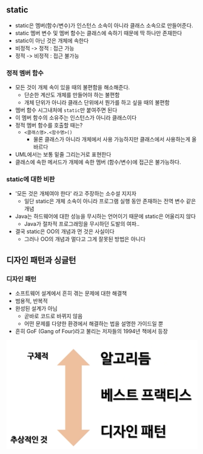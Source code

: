 ## static

- static은 멤버(함수/변수)가 인스턴스 소속이 아니라 클래스 소속으로 만들어준다.
- static 멤버 변수 및 멤버 함수는 클래스에 속하기 때문에 딱 하나만 존재한다
- static이 아닌 것은 개체에 속한다
- 비정적 -> 정적 : 접근 가능
- 정적 -> 비정적 : 접근 불가능

### 정적 멤버 함수

- 모든 것이 개체 속이 있을 때의 불편함을 해소해준다.
  - 단순한 계산도 개체를 만들어야 하는 불편함
  - 개체 단위가 아니라 클래스 단위에서 뭔가를 하고 싶을 때의 불편함
- 멤버 함수 시그내처에 `static`만 붙여주면 된다
- 이 멤버 함수의 소유주는 인스턴스가 아니라 클래스이다
- 정적 멤버 함수를 호출할 때는?
  - `<클래스명>.<함수명>()`
    - 물론 클래스가 아니라 개체에서 사용 가능하지만 클래스에서 사용하는게 올바르다
- UML에서는 보통 밑줄 그리는거로 표현한다
- 클래스에 속한 메서드가 개체에 속한 멤버 (함수/변수)에 접근은 불가능하다.



### static에 대한 비판

- '모든 것은 개체여야 한다' 라고 주장하는 소수설 지지자
  - 일단 static은 개체 소속이 아니라 프로그램 실행 동안 존재하는 전역 변수 같은 개념
- Java는 하드웨어에 대한 성능을 무시하는 언어이기 때문에 static은 어울리지 않다
  - Java가 절차적 프로그래밍을 무시하던 도발의 여파..
- 결국 static은 OO의 개념과 먼 것은 사실이다
  - 그러나 OO의 개념과 멀다고 그게 잘못된 방법은 아니다



## 디자인 패턴과 싱글턴

### 디자인 패턴

- 소프트웨어 설계에서 흔히 겪는 문제에 대한 해결책
- 범용적, 반복적
- 완성된 설계가 아님
  - 곧바로 코드로 바뀌지 않음
  - 어떤 문제를 다양한 환경에서 해결하는 법을 설명한 가이드일 뿐
- 흔히 GoF (Gang of Four)라고 불리는 저자들의 1994년 책에서 등장

![디자인패턴](./images/05_1.png)

